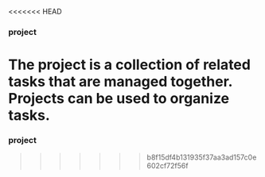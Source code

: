 <<<<<<< HEAD
### project

The project is a collection of related tasks that are managed together. Projects can be used to organize tasks.
=======
### project  
>>>>>>> b8f15df4b131935f37aa3ad157c0e602cf72f56f
